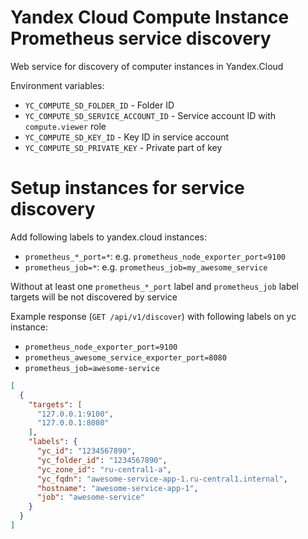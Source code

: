 Yandex Cloud Compute Instance Prometheus service discovery
===

Web service for discovery of computer instances in Yandex.Сloud

Environment variables:
* `YC_COMPUTE_SD_FOLDER_ID` - Folder ID
* `YC_COMPUTE_SD_SERVICE_ACCOUNT_ID` - Service account ID with `compute.viewer` role
* `YC_COMPUTE_SD_KEY_ID` - Key ID in service account
* `YC_COMPUTE_SD_PRIVATE_KEY` - Private part of key

# Setup instances for service discovery

Add following labels to yandex.cloud instances:
* `prometheus_*_port=*`: e.g. `prometheus_node_exporter_port=9100`
* `prometheus_job=*`: e.g. `prometheus_job=my_awesome_service`

Without at least one `prometheus_*_port` label and `prometheus_job` label targets will be not discovered by service

Example response (`GET /api/v1/discover`) with following labels on yc instance:
* `prometheus_node_exporter_port=9100`
* `prometheus_awesome_service_exporter_port=8080`
* `prometheus_job=awesome-service`
```json
[
  {
    "targets": [
      "127.0.0.1:9100",
      "127.0.0.1:8080"
    ],
    "labels": {
      "yc_id": "1234567890",
      "yc_folder_id": "1234567890",
      "yc_zone_id": "ru-central1-a",
      "yc_fqdn": "awesome-service-app-1.ru-central1.internal",
      "hostname": "awesome-service-app-1",
      "job": "awesome-service"
    }
  }
]
```

